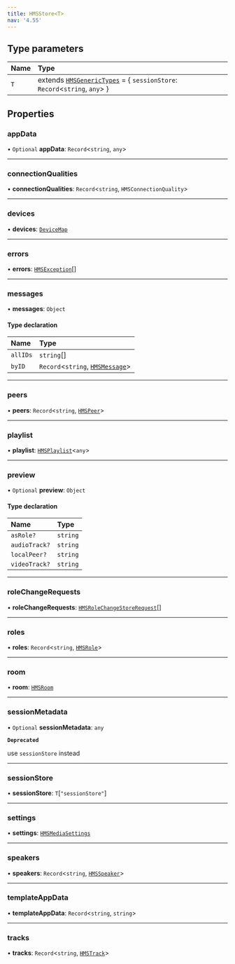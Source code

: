 ```yaml
---
title: HMSStore<T>
nav: '4.55'
---
```


## Type parameters

| Name | Type                                                                                                                                  |
| :--- | :------------------------------------------------------------------------------------------------------------------------------------ |
| `T`  | extends [`HMSGenericTypes`](/api-reference/javascript/v2/interfaces/HMSGenericTypes) = { `sessionStore`: `Record`<`string`, `any`\> } |

## Properties

### appData

• `Optional` **appData**: `Record`<`string`, `any`\>

---

### connectionQualities

• **connectionQualities**: `Record`<`string`, `HMSConnectionQuality`\>

---

### devices

• **devices**: [`DeviceMap`](/api-reference/javascript/v2/interfaces/DeviceMap)

---

### errors

• **errors**: [`HMSException`](/api-reference/javascript/v2/interfaces/HMSException)[]

---

### messages

• **messages**: `Object`

#### Type declaration

| Name     | Type                                                                                    |
| :------- | :-------------------------------------------------------------------------------------- |
| `allIDs` | `string`[]                                                                              |
| `byID`   | `Record`<`string`, [`HMSMessage`](/api-reference/javascript/v2/interfaces/HMSMessage)\> |

---

### peers

• **peers**: `Record`<`string`, [`HMSPeer`](/api-reference/javascript/v2/interfaces/HMSPeer)\>

---

### playlist

• **playlist**: [`HMSPlaylist`](/api-reference/javascript/v2/interfaces/HMSPlaylist)<`any`\>

---

### preview

• `Optional` **preview**: `Object`

#### Type declaration

| Name          | Type     |
| :------------ | :------- |
| `asRole?`     | `string` |
| `audioTrack?` | `string` |
| `localPeer?`  | `string` |
| `videoTrack?` | `string` |

---

### roleChangeRequests

• **roleChangeRequests**: [`HMSRoleChangeStoreRequest`](/api-reference/javascript/v2/interfaces/HMSRoleChangeStoreRequest)[]

---

### roles

• **roles**: `Record`<`string`, [`HMSRole`](/api-reference/javascript/v2/interfaces/HMSRole)\>

---

### room

• **room**: [`HMSRoom`](/api-reference/javascript/v2/interfaces/HMSRoom)

---

### sessionMetadata

• `Optional` **sessionMetadata**: `any`

**`Deprecated`**

use `sessionStore` instead

---

### sessionStore

• **sessionStore**: `T`[``"sessionStore"``]

---

### settings

• **settings**: [`HMSMediaSettings`](/api-reference/javascript/v2/interfaces/HMSMediaSettings)

---

### speakers

• **speakers**: `Record`<`string`, [`HMSSpeaker`](/api-reference/javascript/v2/interfaces/HMSSpeaker)\>

---

### templateAppData

• **templateAppData**: `Record`<`string`, `string`\>

---

### tracks

• **tracks**: `Record`<`string`, [`HMSTrack`](/api-reference/javascript/v2/home/content#hmstrack)\>
